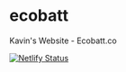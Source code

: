 # ecobatt
Kavin's Website - Ecobatt.co

[![Netlify Status](https://api.netlify.com/api/v1/badges/5e90c45b-3efe-448c-ae3b-4e194ded2581/deploy-status)](https://app.netlify.com/sites/upbeat-brattain-6bd136/deploys)
